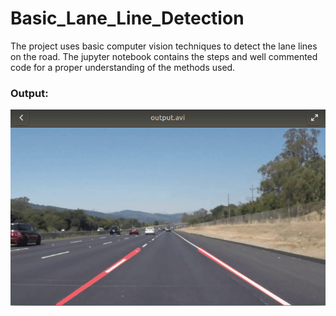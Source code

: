 # Basic_Lane_Line_Detection

The project uses basic computer vision techniques to detect the lane lines on the road. The jupyter notebook contains the steps and well commented code for a proper understanding of the methods used.

### Output:

![](output/out.gif)





